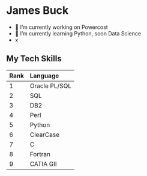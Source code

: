 # James Buck
- 🔭 I’m currently working on Powercost
- 🌱 I’m currently learning Python, soon Data Science
- x

## My Tech Skills

| Rank | Language |
|:---|:---|
|     1| Oracle PL/SQL |
|     2| SQL           |
|     3| DB2           |
|     4| Perl          |
|     5| Python        |
|     6| ClearCase     |
|     7| C             |
|     8| Fortran       |
|     9| CATIA GII     |
